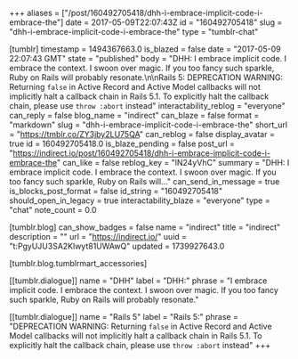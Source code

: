 +++
aliases = ["/post/160492705418/dhh-i-embrace-implicit-code-i-embrace-the"]
date = 2017-05-09T22:07:43Z
id = "160492705418"
slug = "dhh-i-embrace-implicit-code-i-embrace-the"
type = "tumblr-chat"

[tumblr]
timestamp = 1494367663.0
is_blazed = false
date = "2017-05-09 22:07:43 GMT"
state = "published"
body = "DHH: I embrace implicit code. I embrace the context. I swoon over magic. If you too fancy such sparkle, Ruby on Rails will probably resonate.\n\nRails 5: DEPRECATION WARNING: Returning `false` in Active Record and Active Model callbacks will not implicitly halt a callback chain in Rails 5.1. To explicitly halt the callback chain, please use `throw :abort` instead"
interactability_reblog = "everyone"
can_reply = false
blog_name = "indirect"
can_blaze = false
format = "markdown"
slug = "dhh-i-embrace-implicit-code-i-embrace-the"
short_url = "https://tmblr.co/ZY3jby2LU75QA"
can_reblog = false
display_avatar = true
id = 160492705418.0
is_blaze_pending = false
post_url = "https://indirect.io/post/160492705418/dhh-i-embrace-implicit-code-i-embrace-the"
can_like = false
reblog_key = "lN24yVhC"
summary = "DHH: I embrace implicit code. I embrace the context. I swoon over magic. If you too fancy such sparkle, Ruby on Rails will..."
can_send_in_message = true
is_blocks_post_format = false
id_string = "160492705418"
should_open_in_legacy = true
interactability_blaze = "everyone"
type = "chat"
note_count = 0.0

[tumblr.blog]
can_show_badges = false
name = "indirect"
title = "indirect"
description = ""
url = "https://indirect.io/"
uuid = "t:PgyUJU3SA2Klwyt81UWAwQ"
updated = 1739927643.0

[tumblr.blog.tumblrmart_accessories]

[[tumblr.dialogue]]
name = "DHH"
label = "DHH:"
phrase = "I embrace implicit code. I embrace the context. I swoon over magic. If you too fancy such sparkle, Ruby on Rails will probably resonate."

[[tumblr.dialogue]]
name = "Rails 5"
label = "Rails 5:"
phrase = "DEPRECATION WARNING: Returning `false` in Active Record and Active Model callbacks will not implicitly halt a callback chain in Rails 5.1. To explicitly halt the callback chain, please use `throw :abort` instead"
+++
